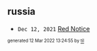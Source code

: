 ## russia


* <code>Dec 12, 2021</code> [Red Notice](2021-12-15T21-11-09-red-notice.md)

<sup><sub>generated 12 Mar 2022 13:24:55 by <a href='https://github.com/senorprogrammer/til'>til</a></sub></sup>
